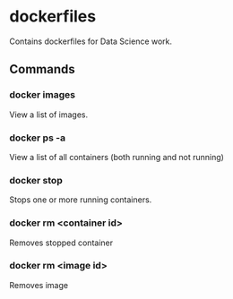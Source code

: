 # dockerfiles

Contains dockerfiles for Data Science work.

## Commands

### docker images

View a list of images.


### docker ps -a

View a list of all containers (both running and not running)

### docker stop <container id>

Stops one or more running containers.

### docker rm \<container id\>

Removes stopped container

### docker rm \<image id\>

Removes image

